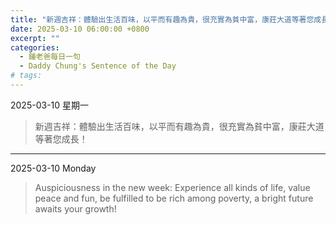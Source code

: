 ```yaml
---
title: "新週吉祥：體驗出生活百味，以平而有趣為貴，很充實為貧中富，康莊大道等著您成長！ <br> Auspiciousness in the new week: Experience all kinds of life, value peace and fun, be fulfilled to be rich among poverty, a bright future awaits your growth!"
date: 2025-03-10 06:00:00 +0800
excerpt: ""
categories:
  - 鍾老爸每日一句
  - Daddy Chung's Sentence of the Day
# tags:
---
```


2025-03-10 星期一

> 新週吉祥：體驗出生活百味，以平而有趣為貴，很充實為貧中富，康莊大道等著您成長！

---

2025-03-10 Monday

> Auspiciousness in the new week: Experience all kinds of life, value peace and fun, be fulfilled to be rich among poverty, a bright future awaits your growth!
